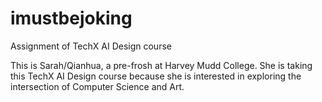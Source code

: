 # imustbejoking
Assignment of TechX AI Design course

This is Sarah/Qianhua, a pre-frosh at Harvey Mudd College. She is taking this TechX AI Design course because she is interested in exploring the intersection of Computer Science and Art.
